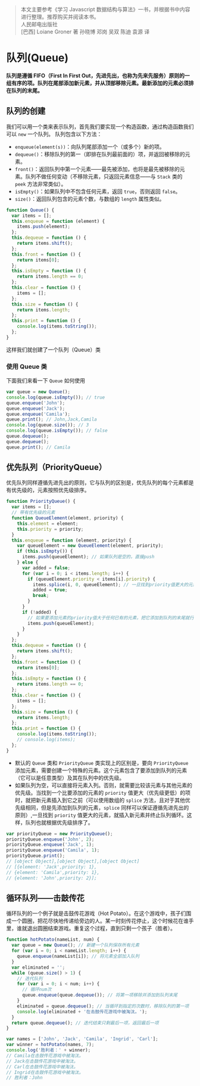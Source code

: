 > 本文主要参考《学习 Javascript 数据结构与算法》一书，并根据书中内容进行整理。推荐购买并阅读本书。  
> 人民邮电出版社  
> \[巴西\] Loiane Groner 著 孙晓博 邓岗 吴双 陈迪 袁源 译

# 队列(Queue)

**队列是遵循 FIFO（First In First Out，先进先出，也称为先来先服务）原则的一组有序的项。队列在尾部添加新元素，并从顶部移除元素。最新添加的元素必须排在队列的末尾。**

## 队列的创建

我们可以用一个类来表示队列，首先我们要实现一个构造函数，通过构造函数我们可以 `new` 一个队列。
队列包含以下方法：

- `enqueue(element(s))`：向队列尾部添加一个（或多个）新的项。
- `dequeue()`：移除队列的第一（即排在队列最前面的）项，并返回被移除的元素。
- `front()`：返回队列中第一个元素——最先被添加，也将是最先被移除的元素。队列不做任何变动（不移除元素，只返回元素信息——与 `Stack` 类的 `peek` 方法非常类似）。
- `isEmpty()`：如果队列中不包含任何元素，返回 `true`，否则返回 `false`。
- `size()`：返回队列包含的元素个数，与数组的 `length` 属性类似。

```js
function Queue() {
  var items = [];
  this.enqueue = function (element) {
    items.push(element);
  };
  this.dequeue = function () {
    return items.shift();
  };
  this.front = function () {
    return items[0];
  };
  this.isEmpty = function () {
    return items.length == 0;
  };
  this.clear = function () {
    items = [];
  };
  this.size = function () {
    return items.length;
  };
  this.print = function () {
    console.log(items.toString());
  };
}
```

这样我们就创建了一个队列（Queue）类

### 使用 Queue 类

下面我们来看一下 `Queue` 如何使用

```js
var queue = new Queue();
console.log(queue.isEmpty()); // true
queue.enqueue('John');
queue.enqueue('Jack');
queue.enqueue('Camila');
queue.print(); // John,Jack,Camila
console.log(queue.size()); // 3
console.log(queue.isEmpty()); // false
queue.dequeue();
queue.dequeue();
queue.print(); // Camila
```

## 优先队列（PriorityQueue）

优先队列同样遵循先进先出的原则，它与队列的区别是，优先队列的每个元素都是有优先级的，元素按照优先级排序。

```js
function PriorityQueue() {
  var items = [];
  // 带有优先级的元素
  function QueueElement(element, priority) {
    this.element = element;
    this.priority = priority;
  }
  this.enqueue = function (element, priority) {
    var queueElement = new QueueElement(element, priority);
    if (this.isEmpty()) {
      items.push(queueElement); // 如果队列是空的，直接push
    } else {
      var added = false;
      for (var i = 0; i < items.length; i++) {
        if (queueElement.priority < items[i].priority) {
          items.splice(i, 0, queueElement); // 一旦找到priority值更大的元素，就插入新元素
          added = true;
          break;
        }
      }
      if (!added) {
        // 如果要添加元素的priority值大于任何已有的元素，把它添加到队列的末尾就行了
        items.push(queueElement);
      }
    }
  };
  this.dequeue = function () {
    return items.shift();
  };
  this.front = function () {
    return items[0];
  };
  this.isEmpty = function () {
    return items.length == 0;
  };
  this.clear = function () {
    items = [];
  };
  this.size = function () {
    return items.length;
  };
  this.print = function () {
    console.log(items.toString());
    // console.log(items);
  };
}
```

- 默认的 `Queue` 类和 `PriorityQueue` 类实现上的区别是，要向 `PriorityQueue` 添加元素，需要创建一个特殊的元素。这个元素包含了要添加到队列的元素（它可以是任意类型）及其在队列中的优先级。
- 如果队列为空，可以直接将元素入列。否则，就需要比较该元素与其他元素的优先级。当找到一个比要添加的元素的 `priority` 值更大（优先级更低）的项时，就把新元素插入到它之前（可以使用数组的 `splice` 方法，且对于其他优先级相同，但是先添加到队列的元素，`splice` 同样可以保证遵循先进先出的原则）,一旦找到 `priority` 值更大的元素，就插入新元素并终止队列循环。这样，队列也就根据优先级排序了。

```js
var priorityQueue = new PriorityQueue();
priorityQueue.enqueue('John', 2);
priorityQueue.enqueue('Jack', 1);
priorityQueue.enqueue('Camila', 1);
priorityQueue.print();
// [object Object],[object Object],[object Object]
// [{element: 'Jack',priority: 1},
// {element: 'Camila',priority: 1},
// {element: 'John',priority: 2}];
```

## 循环队列——击鼓传花

循环队列的一个例子就是击鼓传花游戏（Hot Potato）。在这个游戏中，孩子们围成一个圆圈，把花尽快地传递给旁边的人。某一时刻传花停止，这个时候花在谁手里，谁就退出圆圈结束游戏。重复这个过程，直到只剩一个孩子（胜者）。

```js
function hotPotato(nameList, num) {
  var queue = new Queue(); // 新建一个队列保存所有元素
  for (var i = 0; i < nameList.length; i++) {
    queue.enqueue(nameList[i]); // 将元素全部加入队列
  }
  var eliminated = '';
  while (queue.size() > 1) {
    // 迭代队列
    for (var i = 0; i < num; i++) {
      // 循环num次
      queue.enqueue(queue.dequeue()); // 将第一项移除并添加到队列末尾
    }
    eliminated = queue.dequeue(); // 当循环到指定的次数时，移除队列的第一项
    console.log(eliminated + '在击鼓传花游戏中被淘汰。');
  }
  return queue.dequeue(); // 迭代结束只剩最后一项，返回最后一项
}
```

```js
var names = ['John', 'Jack', 'Camila', 'Ingrid', 'Carl'];
var winner = hotPotato(names, 7);
console.log('胜利者：' + winner);
// Camila在击鼓传花游戏中被淘汰。
// Jack在击鼓传花游戏中被淘汰。
// Carl在击鼓传花游戏中被淘汰。
// Ingrid在击鼓传花游戏中被淘汰。
// 胜利者：John
```
